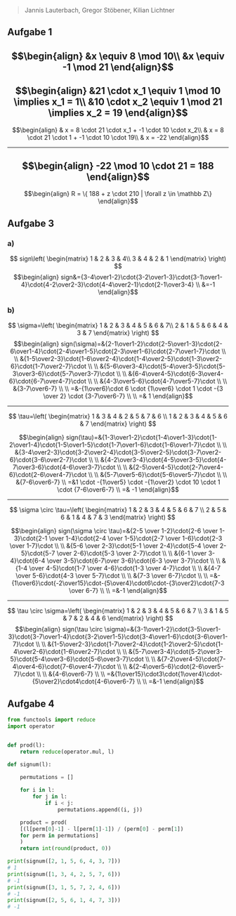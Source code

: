> Jannis Lauterbach, Gregor Stöbener, Kilian Lichtner

## Aufgabe 1

$$\begin{align}
&x \equiv 8 \mod 10\\
&x \equiv -1 \mod 21
\end{align}$$
---

$$\begin{align}
&21 \cdot x_1 \equiv 1 \mod 10 \implies x_1 = 1\\
&10 \cdot x_2 \equiv 1 \mod 21 \implies  x_2 = 19
\end{align}$$
---

$$\begin{align}
& x = 8 \cdot 21 \cdot x_1 + -1 \cdot 10 \cdot x_2\\
& x = 8 \cdot 21 \cdot 1 + -1 \cdot 10 \cdot 19\\
& x = -22
\end{align}$$

---

$$\begin{align}
-22 \mod 10 \cdot 21 = 188
\end{align}$$
---

$$\begin{align}
R = \{ 188 + z \cdot 210 | \forall z \in \mathbb Z\}
\end{align}$$




## Aufgabe 3
### a)
$$
sign\left(
\begin{matrix}
1 & 2 & 3 & 4\\
3 & 4 & 2 & 1
\end{matrix}
\right)
$$
$$\begin{align}
sign&={3-4\over1-2}\cdot{3-2\over1-3}\cdot{3-1\over1-4}\cdot{4-2\over2-3}\cdot{4-4\over2-1}\cdot{2-1\over3-4} \\
&=-1
\end{align}$$

### b)
$$
\sigma=\left(
\begin{matrix}
1 & 2 & 3 & 4 & 5 & 6 & 7\\
2 & 1 & 5 & 6 & 4 & 3 & 7
\end{matrix}
\right)
$$
$$\begin{align}
sign(\sigma)=&{2-1\over1-2}\cdot{2-5\over1-3}\cdot{2-6\over1-4}\cdot{2-4\over1-5}\cdot{2-3\over1-6}\cdot{2-7\over1-7}\cdot \\ \\
&{1-5\over2-3}\cdot{1-6\over2-4}\cdot{1-4\over2-5}\cdot{1-3\over2-6}\cdot{1-7\over2-7}\cdot \\ \\
&{5-6\over3-4}\cdot{5-4\over3-5}\cdot{5-3\over3-6}\cdot{5-7\over3-7}\cdot \\ \\
&{6-4\over4-5}\cdot{6-3\over4-6}\cdot{6-7\over4-7}\cdot \\ \\
&{4-3\over5-6}\cdot{4-7\over5-7}\cdot \\ \\
&{3-7\over6-7} \\ \\
=&-{1\over6}\cdot 6 \cdot {1\over6} \cdot 1 \cdot -{3 \over 2} \cdot {3-7\over6-7} \\ \\
=& 1
\end{align}$$

---

$$
\tau=\left(
\begin{matrix}
1 & 3 & 4 & 2 & 5 & 7 & 6 \\
1 & 2 & 3 & 4 & 5 & 6 & 7
\end{matrix}
\right)
$$

$$\begin{align}
sign(\tau)=&{1-3\over1-2}\cdot{1-4\over1-3}\cdot{1-2\over1-4}\cdot{1-5\over1-5}\cdot{1-7\over1-6}\cdot{1-6\over1-7}\cdot \\ \\
&{3-4\over2-3}\cdot{3-2\over2-4}\cdot{3-5\over2-5}\cdot{3-7\over2-6}\cdot{3-6\over2-7}\cdot \\ \\
&{4-2\over3-4}\cdot{4-5\over3-5}\cdot{4-7\over3-6}\cdot{4-6\over3-7}\cdot \\ \\
&{2-5\over4-5}\cdot{2-7\over4-6}\cdot{2-6\over4-7}\cdot \\ \\
&{5-7\over5-6}\cdot{5-6\over5-7}\cdot \\ \\
&{7-6\over6-7} \\ 
=&1 \cdot -{1\over5} \cdot -{1\over2} \cdot 10 \cdot 1 \cdot {7-6\over6-7} \\
=& -1
\end{align}$$

---

$$
\sigma \circ \tau=\left(
\begin{matrix}
1 & 2 & 3 & 4 & 5 & 6 & 7 \\
2 & 5 & 6 & 1 & 4 & 7 & 3
\end{matrix}
\right)
$$

$$\begin{align}
sign(\sigma \circ \tau)=&{2-5 \over 1-2}\cdot{2-6 \over 1-3}\cdot{2-1 \over 1-4}\cdot{2-4 \over 1-5}\cdot{2-7 \over 1-6}\cdot{2-3 \over 1-7}\cdot \\ \\
&{5-6 \over 2-3}\cdot{5-1 \over 2-4}\cdot{5-4 \over 2-5}\cdot{5-7 \over 2-6}\cdot{5-3 \over 2-7}\cdot \\ \\
&{6-1 \over 3-4}\cdot{6-4 \over 3-5}\cdot{6-7\over 3-6}\cdot{6-3 \over 3-7}\cdot \\ \\
&{1-4 \over 4-5}\cdot{1-7 \over 4-6}\cdot{1-3 \over 4-7}\cdot \\ \\
&{4-7 \over 5-6}\cdot{4-3 \over 5-7}\cdot \\ \\
&{7-3 \over 6-7}\cdot \\ \\
=&-{1\over6}\cdot{-2\over15}\cdot-{5\over4}\cdot6\cdot-{3\over2}\cdot{7-3 \over 6-7} \\ \\
=&-1
\end{align}$$

---

$$
\tau \circ \sigma=\left(
\begin{matrix}
1 & 2 & 3 & 4 & 5 & 6 & 7 \\
3 & 1 & 5 & 7 & 2 & 4 & 6
\end{matrix}
\right)
$$
$$\begin{align}
sign(\tau \circ \sigma)=&{3-1\over1-2}\cdot{3-5\over1-3}\cdot{3-7\over1-4}\cdot{3-2\over1-5}\cdot{3-4\over1-6}\cdot{3-6\over1-7}\cdot \\ \\
&{1-5\over2-3}\cdot{1-7\over2-4}\cdot{1-2\over2-5}\cdot{1-4\over2-6}\cdot{1-6\over2-7}\cdot \\ \\ 
&{5-7\over3-4}\cdot{5-2\over3-5}\cdot{5-4\over3-6}\cdot{5-6\over3-7}\cdot \\ \\
&{7-2\over4-5}\cdot{7-4\over4-6}\cdot{7-6\over4-7}\cdot \\ \\
&{2-4\over5-6}\cdot{2-6\over5-7}\cdot \\ \\
&{4-6\over6-7} \\ \\
=&{1\over15}\cdot3\cdot{1\over4}\cdot-{5\over2}\cdot4\cdot{4-6\over6-7} \\ \\
=&-1
\end{align}$$


## Aufgabe 4

```python
from functools import reduce
import operator


def prod(l):
    return reduce(operator.mul, l)

def signum(l):
    
    permutations = []

    for i in l:
        for j in l:
            if i < j:
                permutations.append((i, j))

    product = prod(
    [(l[perm[0]-1] - l[perm[1]-1]) / (perm[0] - perm[1])
    for perm in permutations]
    )
    return int(round(product, 0))

print(signum([2, 1, 5, 6, 4, 3, 7]))
# 1
print(signum([1, 3, 4, 2, 5, 7, 6]))
# -1
print(signum([3, 1, 5, 7, 2, 4, 6]))
# -1
print(signum([2, 5, 6, 1, 4, 7, 3]))
# -1

```
